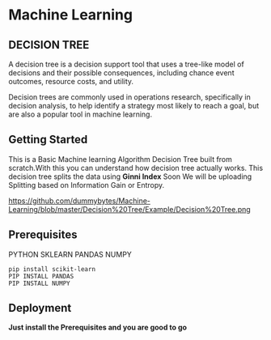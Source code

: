 # Machine Learning
## DECISION TREE

A decision tree is a decision support tool that uses a tree-like model of decisions and their possible consequences, including chance event outcomes, resource costs, and utility.

Decision trees are commonly used in operations research, specifically in decision analysis, to help identify a strategy most likely to reach a goal, but are also a popular tool in machine learning.

## Getting Started

This is a Basic Machine learning Algorithm Decision Tree  built from scratch.With this you can understand how decision tree actually works. This decision tree splits the data using **Ginni Index** Soon We will be uploading Splitting based on Information Gain or Entropy.

https://github.com/dummybytes/Machine-Learning/blob/master/Decision%20Tree/Example/Decision%20Tree.png

## Prerequisites

PYTHON
SKLEARN
PANDAS
NUMPY

```
pip install scikit-learn
PIP INSTALL PANDAS
PIP INSTALL NUMPY
```

## Deployment

**Just install the Prerequisites and you are good to go**
